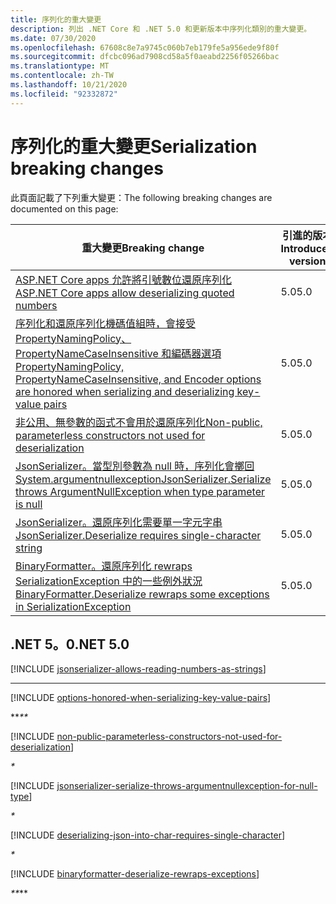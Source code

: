 ```yaml
---
title: 序列化的重大變更
description: 列出 .NET Core 和 .NET 5.0 和更新版本中序列化類別的重大變更。
ms.date: 07/30/2020
ms.openlocfilehash: 67608c8e7a9745c060b7eb179fe5a956ede9f80f
ms.sourcegitcommit: dfcbc096ad7908cd58a5f0aeabd2256f05266bac
ms.translationtype: MT
ms.contentlocale: zh-TW
ms.lasthandoff: 10/21/2020
ms.locfileid: "92332872"
---
```

# <a name="serialization-breaking-changes"></a><span data-ttu-id="6696a-103">序列化的重大變更</span><span class="sxs-lookup"><span data-stu-id="6696a-103">Serialization breaking changes</span></span>

<span data-ttu-id="6696a-104">此頁面記載了下列重大變更：</span><span class="sxs-lookup"><span data-stu-id="6696a-104">The following breaking changes are documented on this page:</span></span>

| <span data-ttu-id="6696a-105">重大變更</span><span class="sxs-lookup"><span data-stu-id="6696a-105">Breaking change</span></span> | <span data-ttu-id="6696a-106">引進的版本</span><span class="sxs-lookup"><span data-stu-id="6696a-106">Introduced version</span></span> |
| - | - |
| [<span data-ttu-id="6696a-107">ASP.NET Core apps 允許將引號數位還原序列化</span><span class="sxs-lookup"><span data-stu-id="6696a-107">ASP.NET Core apps allow deserializing quoted numbers</span></span>](#aspnet-core-apps-allow-deserializing-quoted-numbers) | <span data-ttu-id="6696a-108">5.0</span><span class="sxs-lookup"><span data-stu-id="6696a-108">5.0</span></span> |
| [<span data-ttu-id="6696a-109">序列化和還原序列化機碼值組時，會接受 PropertyNamingPolicy、PropertyNameCaseInsensitive 和編碼器選項</span><span class="sxs-lookup"><span data-stu-id="6696a-109">PropertyNamingPolicy, PropertyNameCaseInsensitive, and Encoder options are honored when serializing and deserializing key-value pairs</span></span>](#propertynamingpolicy-propertynamecaseinsensitive-and-encoder-options-are-honored-when-serializing-and-deserializing-key-value-pairs) | <span data-ttu-id="6696a-110">5.0</span><span class="sxs-lookup"><span data-stu-id="6696a-110">5.0</span></span> |
| [<span data-ttu-id="6696a-111">非公用、無參數的函式不會用於還原序列化</span><span class="sxs-lookup"><span data-stu-id="6696a-111">Non-public, parameterless constructors not used for deserialization</span></span>](#non-public-parameterless-constructors-not-used-for-deserialization) | <span data-ttu-id="6696a-112">5.0</span><span class="sxs-lookup"><span data-stu-id="6696a-112">5.0</span></span> |
| [<span data-ttu-id="6696a-113">JsonSerializer。當型別參數為 null 時，序列化會擲回 System.argumentnullexception</span><span class="sxs-lookup"><span data-stu-id="6696a-113">JsonSerializer.Serialize throws ArgumentNullException when type parameter is null</span></span>](#jsonserializerserialize-throws-argumentnullexception-when-type-parameter-is-null) | <span data-ttu-id="6696a-114">5.0</span><span class="sxs-lookup"><span data-stu-id="6696a-114">5.0</span></span> |
| [<span data-ttu-id="6696a-115">JsonSerializer。還原序列化需要單一字元字串</span><span class="sxs-lookup"><span data-stu-id="6696a-115">JsonSerializer.Deserialize requires single-character string</span></span>](#jsonserializerdeserialize-requires-single-character-string) | <span data-ttu-id="6696a-116">5.0</span><span class="sxs-lookup"><span data-stu-id="6696a-116">5.0</span></span> |
| [<span data-ttu-id="6696a-117">BinaryFormatter。還原序列化 rewraps SerializationException 中的一些例外狀況</span><span class="sxs-lookup"><span data-stu-id="6696a-117">BinaryFormatter.Deserialize rewraps some exceptions in SerializationException</span></span>](#binaryformatterdeserialize-rewraps-some-exceptions-in-serializationexception) | <span data-ttu-id="6696a-118">5.0</span><span class="sxs-lookup"><span data-stu-id="6696a-118">5.0</span></span> |

## <a name="net-50"></a><span data-ttu-id="6696a-119">.NET 5。0</span><span class="sxs-lookup"><span data-stu-id="6696a-119">.NET 5.0</span></span>

[!INCLUDE [jsonserializer-allows-reading-numbers-as-strings](../../../includes/core-changes/serialization/5.0/jsonserializer-allows-reading-numbers-as-strings.md)]

***

[!INCLUDE [options-honored-when-serializing-key-value-pairs](../../../includes/core-changes/serialization/5.0/options-honored-when-serializing-key-value-pairs.md)]

<span data-ttu-id="6696a-120">\*\*_</span><span class="sxs-lookup"><span data-stu-id="6696a-120">\*\*_</span></span>

[!INCLUDE [non-public-parameterless-constructors-not-used-for-deserialization](../../../includes/core-changes/serialization/5.0/non-public-parameterless-constructors-not-used-for-deserialization.md)]

_*_

[!INCLUDE [jsonserializer-serialize-throws-argumentnullexception-for-null-type](../../../includes/core-changes/serialization/5.0/jsonserializer-serialize-throws-argumentnullexception-for-null-type.md)]

_*_

[!INCLUDE [deserializing-json-into-char-requires-single-character](../../../includes/core-changes/serialization/5.0/deserializing-json-into-char-requires-single-character.md)]

_*_

[!INCLUDE [binaryformatter-deserialize-rewraps-exceptions](../../../includes/core-changes/serialization/5.0/binaryformatter-deserialize-rewraps-exceptions.md)]

<span data-ttu-id="6696a-121">_\*\*</span><span class="sxs-lookup"><span data-stu-id="6696a-121">_\*\*</span></span>
